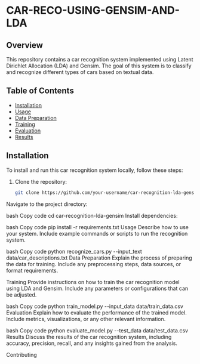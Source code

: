# CAR-RECO-USING-GENSIM-AND-LDA

## Overview

This repository contains a car recognition system implemented using Latent Dirichlet Allocation (LDA) and Gensim. The goal of this system is to classify and recognize different types of cars based on textual data.

## Table of Contents

- [Installation](#installation)
- [Usage](#usage)
- [Data Preparation](#data-preparation)
- [Training](#training)
- [Evaluation](#evaluation)
- [Results](#results)

## Installation

To install and run this car recognition system locally, follow these steps:

1. Clone the repository:

   ```bash
   git clone https://github.com/your-username/car-recognition-lda-gensim.git
Navigate to the project directory:

bash
Copy code
cd car-recognition-lda-gensim
Install dependencies:

bash
Copy code
pip install -r requirements.txt
Usage
Describe how to use your system. Include example commands or scripts to run the recognition system.

bash
Copy code
python recognize_cars.py --input_text data/car_descriptions.txt
Data Preparation
Explain the process of preparing the data for training. Include any preprocessing steps, data sources, or format requirements.

Training
Provide instructions on how to train the car recognition model using LDA and Gensim. Include any parameters or configurations that can be adjusted.

bash
Copy code
python train_model.py --input_data data/train_data.csv
Evaluation
Explain how to evaluate the performance of the trained model. Include metrics, visualizations, or any other relevant information.

bash
Copy code
python evaluate_model.py --test_data data/test_data.csv
Results
Discuss the results of the car recognition system, including accuracy, precision, recall, and any insights gained from the analysis.

Contributing
